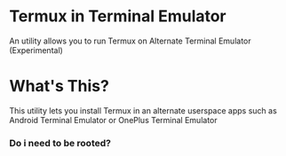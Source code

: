 # Termux in Terminal Emulator
An utility allows you to run Termux on Alternate Terminal Emulator (Experimental)

# What's This?
This utility lets you install Termux in an alternate userspace apps such as Android Terminal Emulator or OnePlus Terminal Emulator

### Do i need to be rooted?

